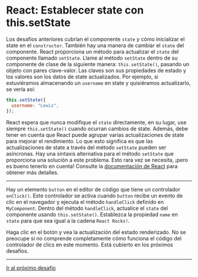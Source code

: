 # React: Establecer state con this.setState

Los desafíos anteriores cubrían el componente `state` y cómo inicializar el state en el `constructor`. También hay una manera de cambiar el `state` del componente. React proporciona un método para actualizar el `state` del componente llamado `setState`. Llame al método `setState` dentro de su componente de clase de la siguiente manera: `this.setState()`, pasando un objeto con pares clave-valor. Las claves son sus propiedades de estado y los valores son los datos de state actualizados. Por ejemplo, si estuviéramos almacenando un `username` en state y quisiéramos actualizarlo, se vería así:

```jsx
this.setState({
  username: "Lewis",
});
```

React espera que nunca modifique el `state` directamente, en su lugar, use siempre `this.setState()` cuando ocurran cambios de state. Además, debe tener en cuenta que React puede agrupar varias actualizaciones de state para mejorar el rendimiento. Lo que esto significa es que las actualizaciones de state a través del método `setState` pueden ser asíncronas. Hay una sintaxis alternativa para el método `setState` que proporciona una solución a este problema. Esto rara vez se necesita, ¡pero es bueno tenerlo en cuenta! Consulte la [documentación de React](https://facebook.github.io/react/docs/state-and-lifecycle.html) para obtener más detalles.

---

Hay un elemento `button` en el editor de código que tiene un controlador `onClick()`. Este controlador se activa cuando `button` recibe un evento de clic en el navegador y ejecuta el método `handleClick` definido en `MyComponent`. Dentro del método `handleClick`, actualice el `state` del componente usando `this.setState()`. Establezca la propiedad `name` en `state` para que sea igual a la cadena `React Rocks!`.

Haga clic en el botón y vea la actualización del estado renderizado. No se preocupe si no comprende completamente cómo funciona el código del controlador de clics en este momento. Está cubierto en los próximos desafíos.

---

[Ir al próximo desafío]()
